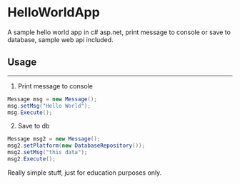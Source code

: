 # HelloWorldApp
A sample hello world app in c# asp.net, print message to console or save to database, sample web api included.

## Usage
-----------
1) Print message to console
```C#
Message msg = new Message();
msg.setMsg("Hello World");
msg.Execute();
```

2) Save to db
```C#
Message msg2 = new Message();
msg2.setPlatform(new DatabaseRepository());
msg2.setMsg("this data");
msg2.Execute();
```

Really simple stuff, just for education purposes only.